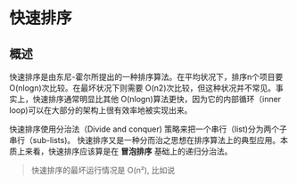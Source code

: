 # 快速排序

## 概述

快速排序是由东尼-霍尔所提出的一种排序算法。在平均状况下，排序n个项目要 O(nlogn)次比较。在最坏状况下则需要 O(n2)次比较，但这种状况并不常见。事实上，快速排序通常明显比其他 O(nlogn)算法更快，因为它的内部循环（inner loop)可以在大部分的架构上很有效率地被实现出来。

快速排序使用分治法（Divide and conquer) 策略来把一个串行（list)分为两个子串行（sub-lists)。
快速排序又是一种分而治之思想在排序算法上的典型应用。本质上来看，快速排序应该算是在 __冒泡排序__ 基础上的递归分治法。

> 快速排序的最坏运行情况是 O(n²), 比如说